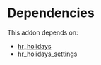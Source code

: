 # Dependencies

This addon depends on:

- [hr_holidays](https://github.com/bringout/oca-ocb-hr)
- [hr_holidays_settings](https://github.com/bringout/oca-technical)
